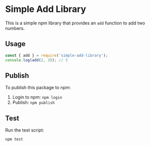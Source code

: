 # Simple Add Library

This is a simple npm library that provides an `add` function to add two numbers.

## Usage

```js
const { add } = require('simple-add-library');
console.log(add(2, 3)); // 5
```

## Publish

To publish this package to npm:
1. Login to npm: `npm login`
2. Publish: `npm publish`

## Test

Run the test script:
```
npm test
```
